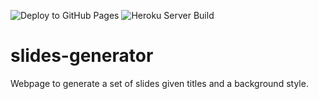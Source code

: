 ![Deploy to GitHub Pages](https://github.com/cwilkens/slides-generator/workflows/Deploy%20to%20GitHub%20Pages/badge.svg) ![Heroku Server Build](https://github.com/cwilkens/slides-generator/workflows/Heroku%20Server%20Build/badge.svg)

# slides-generator
 Webpage to generate a set of slides given titles and a background style.
